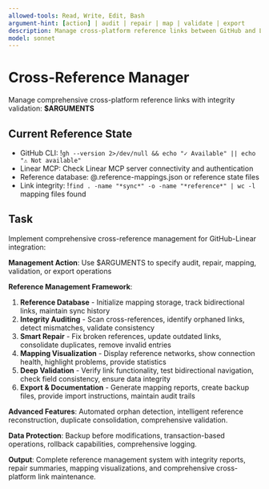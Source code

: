 ```yaml
---
allowed-tools: Read, Write, Edit, Bash
argument-hint: [action] | audit | repair | map | validate | export
description: Manage cross-platform reference links between GitHub and Linear with integrity checking
model: sonnet
---
```


# Cross-Reference Manager

Manage comprehensive cross-platform reference links with integrity validation: **$ARGUMENTS**

## Current Reference State

- GitHub CLI: !`gh --version 2>/dev/null && echo "✓ Available" || echo "⚠ Not available"`
- Linear MCP: Check Linear MCP server connectivity and authentication
- Reference database: @.reference-mappings.json or reference state files
- Link integrity: !`find . -name "*sync*" -o -name "*reference*" | wc -l` mapping files found

## Task

Implement comprehensive cross-reference management for GitHub-Linear integration:

**Management Action**: Use $ARGUMENTS to specify audit, repair, mapping, validation, or export operations

**Reference Management Framework**:
1. **Reference Database** - Initialize mapping storage, track bidirectional links, maintain sync history
2. **Integrity Auditing** - Scan cross-references, identify orphaned links, detect mismatches, validate consistency
3. **Smart Repair** - Fix broken references, update outdated links, consolidate duplicates, remove invalid entries
4. **Mapping Visualization** - Display reference networks, show connection health, highlight problems, provide statistics
5. **Deep Validation** - Verify link functionality, test bidirectional navigation, check field consistency, ensure data integrity
6. **Export & Documentation** - Generate mapping reports, create backup files, provide import instructions, maintain audit trails

**Advanced Features**: Automated orphan detection, intelligent reference reconstruction, duplicate consolidation, comprehensive validation.

**Data Protection**: Backup before modifications, transaction-based operations, rollback capabilities, comprehensive logging.

**Output**: Complete reference management system with integrity reports, repair summaries, mapping visualizations, and comprehensive cross-platform link maintenance.
